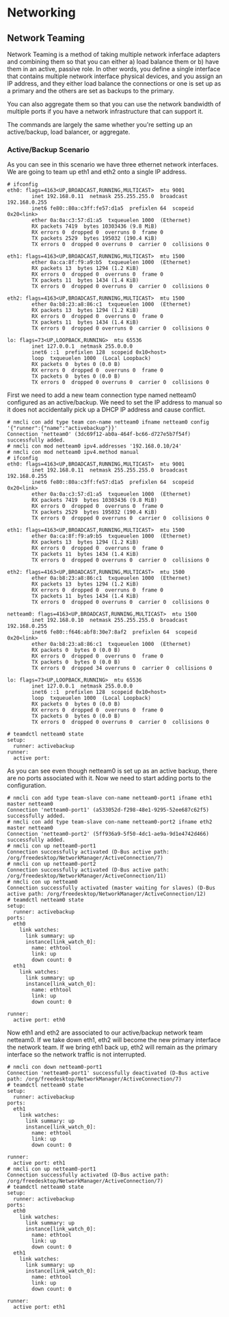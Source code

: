 # Networking

## Network Teaming
Network Teaming is a method of taking multiple network inferface adapters and combining
 them so that you can either a) load balance them or b) have them in an active,
 passive role. In other words, you define a single interface that contains
 multiple network interface physical devices, and you assign an IP address,
 and they either load balance the connections or one is set up as a primary and
 the others are set as backups to the primary.

You can also aggregate them so that you can use the network bandwidth of multiple
 ports if you have a network infrastructure that can support it.

The commands are largely the same whether you're setting up an active/backup, 
 load balancer, or aggregate.

### Active/Backup Scenario
As you can see in this scenario we have three ethernet network interfaces. We 
 are going to team up eth1 and eth2 onto a single IP address.
```
# ifconfig
eth0: flags=4163<UP,BROADCAST,RUNNING,MULTICAST>  mtu 9001
        inet 192.168.0.11  netmask 255.255.255.0  broadcast 192.168.0.255
        inet6 fe80::80a:c3ff:fe57:d1a5  prefixlen 64  scopeid 0x20<link>
        ether 0a:0a:c3:57:d1:a5  txqueuelen 1000  (Ethernet)
        RX packets 7419  bytes 10303436 (9.8 MiB)
        RX errors 0  dropped 0  overruns 0  frame 0
        TX packets 2529  bytes 195032 (190.4 KiB)
        TX errors 0  dropped 0 overruns 0  carrier 0  collisions 0

eth1: flags=4163<UP,BROADCAST,RUNNING,MULTICAST>  mtu 1500
        ether 0a:ca:8f:f9:a9:b5  txqueuelen 1000  (Ethernet)
        RX packets 13  bytes 1294 (1.2 KiB)
        RX errors 0  dropped 0  overruns 0  frame 0
        TX packets 11  bytes 1434 (1.4 KiB)
        TX errors 0  dropped 0 overruns 0  carrier 0  collisions 0

eth2: flags=4163<UP,BROADCAST,RUNNING,MULTICAST>  mtu 1500
        ether 0a:b8:23:a8:86:c1  txqueuelen 1000  (Ethernet)
        RX packets 13  bytes 1294 (1.2 KiB)
        RX errors 0  dropped 0  overruns 0  frame 0
        TX packets 11  bytes 1434 (1.4 KiB)
        TX errors 0  dropped 0 overruns 0  carrier 0  collisions 0

lo: flags=73<UP,LOOPBACK,RUNNING>  mtu 65536
        inet 127.0.0.1  netmask 255.0.0.0
        inet6 ::1  prefixlen 128  scopeid 0x10<host>
        loop  txqueuelen 1000  (Local Loopback)
        RX packets 0  bytes 0 (0.0 B)
        RX errors 0  dropped 0  overruns 0  frame 0
        TX packets 0  bytes 0 (0.0 B)
        TX errors 0  dropped 0 overruns 0  carrier 0  collisions 0
```

First we need to add a new team connection type named netteam0 configured as an
 active/backup. We need to set the IP address to manual so it does not accidentally
 pick up a DHCP IP address and cause conflict.
```
# nmcli con add type team con-name netteam0 ifname netteam0 config '{"runner":{"name":"activebackup"}}'
Connection 'netteam0' (3dc69f12-ab0a-464f-bc66-d727e5b7f54f) successfully added.
# nmcli con mod netteam0 ipv4.addresses '192.168.0.10/24'
# nmcli con mod netteam0 ipv4.method manual
# ifconfig
eth0: flags=4163<UP,BROADCAST,RUNNING,MULTICAST>  mtu 9001
        inet 192.168.0.11  netmask 255.255.255.0  broadcast 192.168.0.255
        inet6 fe80::80a:c3ff:fe57:d1a5  prefixlen 64  scopeid 0x20<link>
        ether 0a:0a:c3:57:d1:a5  txqueuelen 1000  (Ethernet)
        RX packets 7419  bytes 10303436 (9.8 MiB)
        RX errors 0  dropped 0  overruns 0  frame 0
        TX packets 2529  bytes 195032 (190.4 KiB)
        TX errors 0  dropped 0 overruns 0  carrier 0  collisions 0

eth1: flags=4163<UP,BROADCAST,RUNNING,MULTICAST>  mtu 1500
        ether 0a:ca:8f:f9:a9:b5  txqueuelen 1000  (Ethernet)
        RX packets 13  bytes 1294 (1.2 KiB)
        RX errors 0  dropped 0  overruns 0  frame 0
        TX packets 11  bytes 1434 (1.4 KiB)
        TX errors 0  dropped 0 overruns 0  carrier 0  collisions 0

eth2: flags=4163<UP,BROADCAST,RUNNING,MULTICAST>  mtu 1500
        ether 0a:b8:23:a8:86:c1  txqueuelen 1000  (Ethernet)
        RX packets 13  bytes 1294 (1.2 KiB)
        RX errors 0  dropped 0  overruns 0  frame 0
        TX packets 11  bytes 1434 (1.4 KiB)
        TX errors 0  dropped 0 overruns 0  carrier 0  collisions 0

netteam0: flags=4163<UP,BROADCAST,RUNNING,MULTICAST>  mtu 1500
        inet 192.168.0.10  netmask 255.255.255.0  broadcast 192.168.0.255
        inet6 fe80::f646:abf8:30e7:8af2  prefixlen 64  scopeid 0x20<link>
        ether 0a:b8:23:a8:86:c1  txqueuelen 1000  (Ethernet)
        RX packets 0  bytes 0 (0.0 B)
        RX errors 0  dropped 0  overruns 0  frame 0
        TX packets 0  bytes 0 (0.0 B)
        TX errors 0  dropped 34 overruns 0  carrier 0  collisions 0

lo: flags=73<UP,LOOPBACK,RUNNING>  mtu 65536
        inet 127.0.0.1  netmask 255.0.0.0
        inet6 ::1  prefixlen 128  scopeid 0x10<host>
        loop  txqueuelen 1000  (Local Loopback)
        RX packets 0  bytes 0 (0.0 B)
        RX errors 0  dropped 0  overruns 0  frame 0
        TX packets 0  bytes 0 (0.0 B)
        TX errors 0  dropped 0 overruns 0  carrier 0  collisions 0

# teamdctl netteam0 state
setup:
  runner: activebackup
runner:
  active port:
```

As you can see even though netteam0 is set up as an active backup, there are no
 ports associated with it. Now we need to start adding ports to the configuration.
```
# nmcli con add type team-slave con-name netteam0-port1 ifname eth1 master netteam0
Connection 'netteam0-port1' (a533052d-f298-48e1-9295-52ee687c62f5) successfully added.
# nmcli con add type team-slave con-name netteam0-port2 ifname eth2 master netteam0
Connection 'netteam0-port2' (5ff936a9-5f50-4dc1-ae9a-9d1e4742d466) successfully added.
# nmcli con up netteam0-port1
Connection successfully activated (D-Bus active path: /org/freedesktop/NetworkManager/ActiveConnection/7)
# nmcli con up netteam0-port2
Connection successfully activated (D-Bus active path: /org/freedesktop/NetworkManager/ActiveConnection/11)
# nmcli con up netteam0
Connection successfully activated (master waiting for slaves) (D-Bus active path: /org/freedesktop/NetworkManager/ActiveConnection/12)
# teamdctl netteam0 state
setup:
  runner: activebackup
ports:
  eth0
    link watches:
      link summary: up
      instance[link_watch_0]:
        name: ethtool
        link: up
        down count: 0
  eth1
    link watches:
      link summary: up
      instance[link_watch_0]:
        name: ethtool
        link: up
        down count: 0

runner:
  active port: eth0
```

Now eth1 and eth2 are associated to our active/backup network team netteam0. If
 we take down eth1, eth2 will become the new primary interface the network team.
 If we bring eth1 back up, eth2 will remain as the primary interface so the network
 traffic is not interrupted.
```
# nmcli con down netteam0-port1
Connection 'netteam0-port1' successfully deactivated (D-Bus active path: /org/freedesktop/NetworkManager/ActiveConnection/7)
# teamdctl netteam0 state
setup:
  runner: activebackup
ports:
  eth1
    link watches:
      link summary: up
      instance[link_watch_0]:
        name: ethtool
        link: up
        down count: 0

runner:
  active port: eth1
# nmcli con up netteam0-port1
Connection successfully activated (D-Bus active path: /org/freedesktop/NetworkManager/ActiveConnection/7)
# teamdctl netteam0 state
setup:
  runner: activebackup
ports:
  eth0
    link watches:
      link summary: up
      instance[link_watch_0]:
        name: ethtool
        link: up
        down count: 0
  eth1
    link watches:
      link summary: up
      instance[link_watch_0]:
        name: ethtool
        link: up
        down count: 0

runner:
  active port: eth1
```
